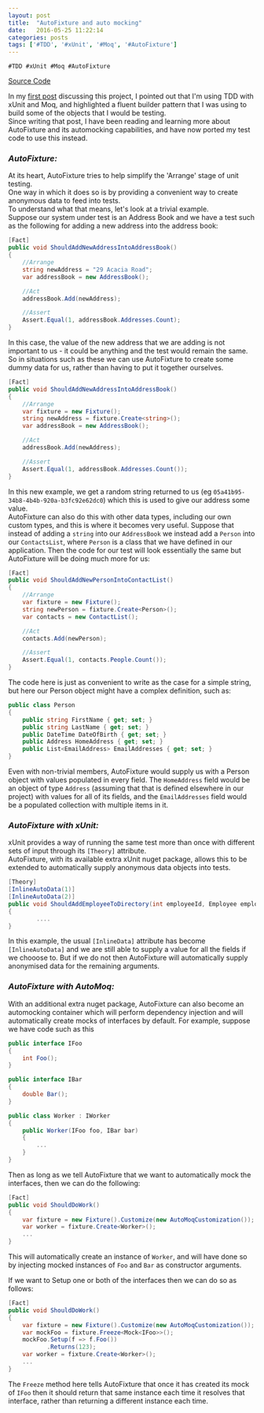 ```yaml
---
layout: post
title:  "AutoFixture and auto mocking"
date:   2016-05-25 11:22:14
categories: posts
tags: ['#TDD', '#xUnit', '#Moq', '#AutoFixture']
---
```

`#TDD #xUnit #Moq #AutoFixture`

[Source Code](https://github.com/alan-conway/Reversi)

In my [first post](posts/reversi-with-tdd.html) discussing this project, I pointed out that I'm using TDD with xUnit and Moq, and highlighted a fluent builder pattern that I was using to build some of the objects that I would be testing.  
Since writing that post, I have been reading and learning more about AutoFixture and its automocking capabilities, and have now ported my test code to use this instead.

### _AutoFixture:_  
At its heart, AutoFixture tries to help simplify the 'Arrange' stage of unit testing.  
One way in which it does so is by providing a convenient way to create anonymous data to feed into tests.  
To understand what that means, let's look at a trivial example.  
Suppose our system under test is an Address Book and we have a test such as the following for adding a new address into the address book:

~~~ C#
[Fact]
public void ShouldAddNewAddressIntoAddressBook()
{
	//Arrange
	string newAddress = "29 Acacia Road";
	var addressBook = new AddressBook();

	//Act
	addressBook.Add(newAddress);

	//Assert
	Assert.Equal(1, addressBook.Addresses.Count);
}
~~~

In this case, the value of the new address that we are adding is not important to us - it could be anything and the test would remain the same.  
So in situations such as these we can use AutoFixture to create some dummy data for us, rather than having to put it together ourselves.

~~~ C#
[Fact]
public void ShouldAddNewAddressIntoAddressBook()
{
	//Arrange
	var fixture = new Fixture();
	string newAddress = fixture.Create<string>();
	var addressBook = new AddressBook();

	//Act
	addressBook.Add(newAddress);

	//Assert
	Assert.Equal(1, addressBook.Addresses.Count());
}
~~~

In this new example, we get a random string returned to us (eg `05a41b95-34b8-4b4b-920a-b3fc92e62dc0`) which this is used to give our address some value.  
AutoFixture can also do this with other data types, including our own custom types, and this is where it becomes very useful. Suppose that instead of adding a `string` into our `AddressBook` we instead add a `Person` into our `ContactsList`, where `Person` is a class that we have defined in our application. Then the code for our test will look essentially the same but AutoFixture will be doing much more for us:

~~~ C#
[Fact]
public void ShouldAddNewPersonIntoContactList()
{
	//Arrange
	var fixture = new Fixture();
	string newPerson = fixture.Create<Person>();
	var contacts = new ContactList();

	//Act
	contacts.Add(newPerson);

	//Assert
	Assert.Equal(1, contacts.People.Count());
}
~~~

The code here is just as convenient to write as the case for a simple string, but here our Person object might have a complex definition, such as:

~~~ C#
public class Person
{
	public string FirstName { get; set; }
	public string LastName { get; set; }
	public DateTime DateOfBirth { get; set; }
	public Address HomeAddress { get; set; }
	public List<EmailAddress> EmailAddresses { get; set; }
}
~~~

Even with non-trivial members, AutoFixture would supply us with a Person object with values populated in every field. The `HomeAddress` field would be an object of type `Address` (assuming that that is defined elsewhere in our project) with values for all of its fields, and the `EmailAddresses` field would be a populated collection with multiple items in it.

### _AutoFixture with xUnit:_
xUnit provides a way of running the same test more than once with different sets of input through its `[Theory]` attribute.  
AutoFixture, with its available extra xUnit nuget package, allows this to be extended to automatically supply anonymous data objects into tests.  

~~~ C#
[Theory]
[InlineAutoData(1)]
[InlineAutoData(2)]
public void ShouldAddEmployeeToDirectory(int employeeId, Employee employee)
{
		....
}
~~~

In this example, the usual `[InlineData]` attribute has become `[InlineAutoData]` and we are still able to supply a value for all the fields if we chooose to. But if we do not then AutoFixture will automatically supply anonymised data for the remaining arguments.

### _AutoFixture with AutoMoq:_

With an additional extra nuget package, AutoFixture can also become an automocking container which will perform dependency injection and will automatically create mocks of interfaces by default.  For example, suppose we have code such as this  

~~~ C#
public interface IFoo
{
	int Foo();
}

public interface IBar
{
	double Bar();
}

public class Worker : IWorker
{
	public Worker(IFoo foo, IBar bar)
	{
		...
	}
}
~~~

Then as long as we tell AutoFixture that we want to automatically mock the interfaces, then we can do the following:

~~~ C#
[Fact]
public void ShouldDoWork()
{
	var fixture = new Fixture().Customize(new AutoMoqCustomization());
	var worker = fixture.Create<Worker>();
	...
}
~~~

This will automatically create an instance of `Worker`, and will have done so by injecting mocked instances of `Foo` and `Bar` as constructor arguments.

If we want to Setup one or both of the interfaces then we can do so as follows:

~~~ C#
[Fact]
public void ShouldDoWork()
{
	var fixture = new Fixture().Customize(new AutoMoqCustomization());
	var mockFoo = fixture.Freeze<Mock<IFoo>>();
	mockFoo.Setup(f => f.Foo())
	       .Returns(123);
	var worker = fixture.Create<Worker>();
	...
}
~~~

The `Freeze` method here tells AutoFixture that once it has created its mock of `IFoo` then it should return that same instance each time it resolves that interface, rather than returning a different instance each time.
